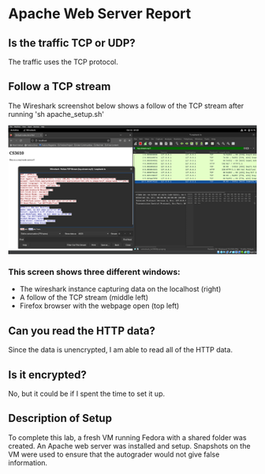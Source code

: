 # Apache Web Server Report

## Is the traffic TCP or UDP?
The traffic uses the TCP protocol.

## Follow a TCP stream
The Wireshark screenshot below shows a follow of the TCP stream after running 'sh apache_setup.sh'

![](iactuallytestedthis-apache_setup.png)

### This screen shows three different windows:
* The wireshark instance capturing data on the localhost (right)
* A follow of the TCP stream (middle left)
* Firefox browser with the webpage open (top left)

## Can you read the HTTP data?
Since the data is unencrypted, I am able to read all of the HTTP data.

## Is it encrypted?
No, but it could be if I spent the time to set it up.

## Description of Setup
To complete this lab, a fresh VM running Fedora with a shared folder was created. An Apache web server was installed and setup. Snapshots on the VM were used to ensure that the autograder would not give false information. 